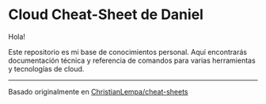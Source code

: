 # Cloud Cheat-Sheet de Daniel



Hola!

Este repositorio es mi base de conocimientos personal. Aquí encontrarás documentación técnica y referencia de comandos para varias herramientas y tecnologías de cloud.


---
Basado originalmente en [ChristianLempa/cheat-sheets](https://github.com/ChristianLempa/cheat-sheets)

